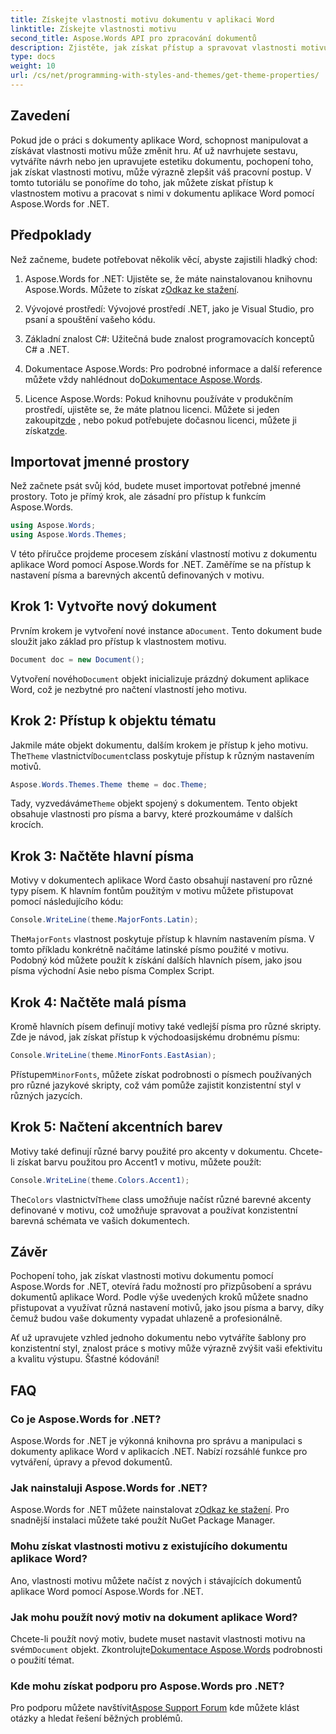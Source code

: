 ```yaml
---
title: Získejte vlastnosti motivu dokumentu v aplikaci Word
linktitle: Získejte vlastnosti motivu
second_title: Aspose.Words API pro zpracování dokumentů
description: Zjistěte, jak získat přístup a spravovat vlastnosti motivu dokumentu ve Wordu pomocí Aspose.Words for .NET. Naučte se získávat písma a barvy s naším průvodcem.
type: docs
weight: 10
url: /cs/net/programming-with-styles-and-themes/get-theme-properties/
---
```

## Zavedení

Pokud jde o práci s dokumenty aplikace Word, schopnost manipulovat a získávat vlastnosti motivu může změnit hru. Ať už navrhujete sestavu, vytváříte návrh nebo jen upravujete estetiku dokumentu, pochopení toho, jak získat vlastnosti motivu, může výrazně zlepšit váš pracovní postup. V tomto tutoriálu se ponoříme do toho, jak můžete získat přístup k vlastnostem motivu a pracovat s nimi v dokumentu aplikace Word pomocí Aspose.Words for .NET.

## Předpoklady

Než začneme, budete potřebovat několik věcí, abyste zajistili hladký chod:

1.  Aspose.Words for .NET: Ujistěte se, že máte nainstalovanou knihovnu Aspose.Words. Můžete to získat z[Odkaz ke stažení](https://releases.aspose.com/words/net/).

2. Vývojové prostředí: Vývojové prostředí .NET, jako je Visual Studio, pro psaní a spouštění vašeho kódu.

3. Základní znalost C#: Užitečná bude znalost programovacích konceptů C# a .NET.

4.  Dokumentace Aspose.Words: Pro podrobné informace a další reference můžete vždy nahlédnout do[Dokumentace Aspose.Words](https://reference.aspose.com/words/net/).

5. Licence Aspose.Words: Pokud knihovnu používáte v produkčním prostředí, ujistěte se, že máte platnou licenci. Můžete si jeden zakoupit[zde](https://purchase.aspose.com/buy) , nebo pokud potřebujete dočasnou licenci, můžete ji získat[zde](https://purchase.aspose.com/temporary-license/).

## Importovat jmenné prostory

Než začnete psát svůj kód, budete muset importovat potřebné jmenné prostory. Toto je přímý krok, ale zásadní pro přístup k funkcím Aspose.Words.

```csharp
using Aspose.Words;
using Aspose.Words.Themes;
```

V této příručce projdeme procesem získání vlastností motivu z dokumentu aplikace Word pomocí Aspose.Words for .NET. Zaměříme se na přístup k nastavení písma a barevných akcentů definovaných v motivu.

## Krok 1: Vytvořte nový dokument

 Prvním krokem je vytvoření nové instance a`Document`. Tento dokument bude sloužit jako základ pro přístup k vlastnostem motivu.

```csharp
Document doc = new Document();
```

 Vytvoření nového`Document` objekt inicializuje prázdný dokument aplikace Word, což je nezbytné pro načtení vlastností jeho motivu.

## Krok 2: Přístup k objektu tématu

 Jakmile máte objekt dokumentu, dalším krokem je přístup k jeho motivu. The`Theme` vlastnictví`Document`class poskytuje přístup k různým nastavením motivů.

```csharp
Aspose.Words.Themes.Theme theme = doc.Theme;
```

 Tady, vyzvedáváme`Theme` objekt spojený s dokumentem. Tento objekt obsahuje vlastnosti pro písma a barvy, které prozkoumáme v dalších krocích.

## Krok 3: Načtěte hlavní písma

Motivy v dokumentech aplikace Word často obsahují nastavení pro různé typy písem. K hlavním fontům použitým v motivu můžete přistupovat pomocí následujícího kódu:

```csharp
Console.WriteLine(theme.MajorFonts.Latin);
```

The`MajorFonts` vlastnost poskytuje přístup k hlavním nastavením písma. V tomto příkladu konkrétně načítáme latinské písmo použité v motivu. Podobný kód můžete použít k získání dalších hlavních písem, jako jsou písma východní Asie nebo písma Complex Script.

## Krok 4: Načtěte malá písma

Kromě hlavních písem definují motivy také vedlejší písma pro různé skripty. Zde je návod, jak získat přístup k východoasijskému drobnému písmu:

```csharp
Console.WriteLine(theme.MinorFonts.EastAsian);
```

 Přístupem`MinorFonts`, můžete získat podrobnosti o písmech používaných pro různé jazykové skripty, což vám pomůže zajistit konzistentní styl v různých jazycích.

## Krok 5: Načtení akcentních barev

Motivy také definují různé barvy použité pro akcenty v dokumentu. Chcete-li získat barvu použitou pro Accent1 v motivu, můžete použít:

```csharp
Console.WriteLine(theme.Colors.Accent1);
```

The`Colors` vlastnictví`Theme` class umožňuje načíst různé barevné akcenty definované v motivu, což umožňuje spravovat a používat konzistentní barevná schémata ve vašich dokumentech.

## Závěr

Pochopení toho, jak získat vlastnosti motivu dokumentu pomocí Aspose.Words for .NET, otevírá řadu možností pro přizpůsobení a správu dokumentů aplikace Word. Podle výše uvedených kroků můžete snadno přistupovat a využívat různá nastavení motivů, jako jsou písma a barvy, díky čemuž budou vaše dokumenty vypadat uhlazeně a profesionálně.

Ať už upravujete vzhled jednoho dokumentu nebo vytváříte šablony pro konzistentní styl, znalost práce s motivy může výrazně zvýšit vaši efektivitu a kvalitu výstupu. Šťastné kódování!

## FAQ

### Co je Aspose.Words for .NET?

Aspose.Words for .NET je výkonná knihovna pro správu a manipulaci s dokumenty aplikace Word v aplikacích .NET. Nabízí rozsáhlé funkce pro vytváření, úpravy a převod dokumentů.

### Jak nainstaluji Aspose.Words for .NET?

 Aspose.Words for .NET můžete nainstalovat z[Odkaz ke stažení](https://releases.aspose.com/words/net/). Pro snadnější instalaci můžete také použít NuGet Package Manager.

### Mohu získat vlastnosti motivu z existujícího dokumentu aplikace Word?

Ano, vlastnosti motivu můžete načíst z nových i stávajících dokumentů aplikace Word pomocí Aspose.Words for .NET.

### Jak mohu použít nový motiv na dokument aplikace Word?

 Chcete-li použít nový motiv, budete muset nastavit vlastnosti motivu na svém`Document` objekt. Zkontrolujte[Dokumentace Aspose.Words](https://reference.aspose.com/words/net/) podrobnosti o použití témat.

### Kde mohu získat podporu pro Aspose.Words pro .NET?

 Pro podporu můžete navštívit[Aspose Support Forum](https://forum.aspose.com/c/words/8) kde můžete klást otázky a hledat řešení běžných problémů.